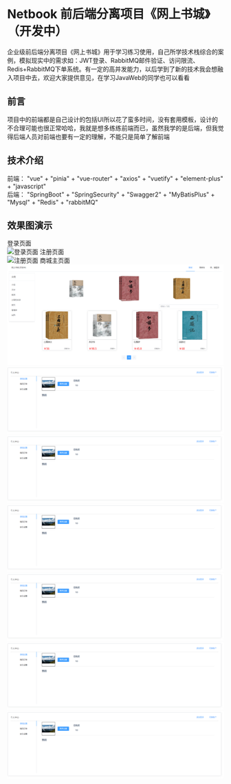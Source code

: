 # Netbook 前后端分离项目《网上书城》（开发中）
企业级前后端分离项目《网上书城》用于学习练习使用，自己所学技术栈综合的案例，模拟现实中的需求如：JWT登录、RabbitMQ邮件验证、访问限流、Redis+RabbitMQ下单系统。有一定的高并发能力，以后学到了新的技术我会想融入项目中去，欢迎大家提供意见，在学习JavaWeb的同学也可以看看
## 前言
项目中的前端都是自己设计的包括UI所以花了蛮多时间，没有套用模板，设计的不合理可能也很正常哈哈，我就是想多练练前端而已，虽然我学的是后端，但我觉得后端人员对前端也要有一定的理解，不能只是简单了解前端
## 技术介绍
前端： "vue" + "pinia" + "vue-router" + "axios" + "vuetify" + "element-plus" + "javascript"  
后端： "SpringBoot" + "SpringSecurity" + "Swagger2" + "MyBatisPlus" + "Mysql" + "Redis" + "rabbitMQ"
## 效果图演示
登录页面  
![登录页面](https://github.com/xx416/Netbook/blob/e0cdc35dcb909c9cc67f05298c7043b621d0cdeb/%E6%95%88%E6%9E%9C%E5%9B%BE/%E7%99%BB%E5%BD%95%E5%95%86%E5%9F%8E%E9%A1%B5%E9%9D%A2.PNG)
注册页面  
![注册页面](https://github.com/xx416/Netbook/blob/e0cdc35dcb909c9cc67f05298c7043b621d0cdeb/%E6%95%88%E6%9E%9C%E5%9B%BE/%E6%B3%A8%E5%86%8C%E9%A1%B5%E9%9D%A2.PNG)
商城主页面  
![商城主页面](https://github.com/xx416/Netbook/blob/8e1ce155d998fa25ea19709e923551cc609034a9/%E6%95%88%E6%9E%9C%E5%9B%BE/%E5%95%86%E5%9F%8E%E4%B8%BB%E9%A1%B5%E9%9D%A2.PNG)
![image](https://github.com/xx416/Netbook/blob/4001f0a1d58ad957b8bbc0e5a519a971e446e894/%E6%95%88%E6%9E%9C%E5%9B%BE/%E4%B8%AA%E4%BA%BA%E4%B8%AD%E5%BF%83.PNG)
![image](https://github.com/xx416/Netbook/blob/4001f0a1d58ad957b8bbc0e5a519a971e446e894/%E6%95%88%E6%9E%9C%E5%9B%BE/%E4%B8%AA%E4%BA%BA%E4%B8%AD%E5%BF%83.PNG)
![image](https://github.com/xx416/Netbook/blob/4001f0a1d58ad957b8bbc0e5a519a971e446e894/%E6%95%88%E6%9E%9C%E5%9B%BE/%E4%B8%AA%E4%BA%BA%E4%B8%AD%E5%BF%83.PNG)
![image](https://github.com/xx416/Netbook/blob/4001f0a1d58ad957b8bbc0e5a519a971e446e894/%E6%95%88%E6%9E%9C%E5%9B%BE/%E4%B8%AA%E4%BA%BA%E4%B8%AD%E5%BF%83.PNG)
![image](https://github.com/xx416/Netbook/blob/4001f0a1d58ad957b8bbc0e5a519a971e446e894/%E6%95%88%E6%9E%9C%E5%9B%BE/%E4%B8%AA%E4%BA%BA%E4%B8%AD%E5%BF%83.PNG)
![image](https://github.com/xx416/Netbook/blob/4001f0a1d58ad957b8bbc0e5a519a971e446e894/%E6%95%88%E6%9E%9C%E5%9B%BE/%E4%B8%AA%E4%BA%BA%E4%B8%AD%E5%BF%83.PNG)

